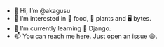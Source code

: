 - 👋 Hi, I’m @akagusu
- 👀 I’m interested in :hamburger: food, :herb: plants and :desktop_computer: bytes.
- 🌱 I’m currently learning :snake: Django.
- 📫 You can reach me here. Just open an issue :smile:.

<!---
akagusu/akagusu is a ✨ special ✨ repository because its `README.md` (this file) appears on your GitHub profile.
You can click the Preview link to take a look at your changes.
--->
